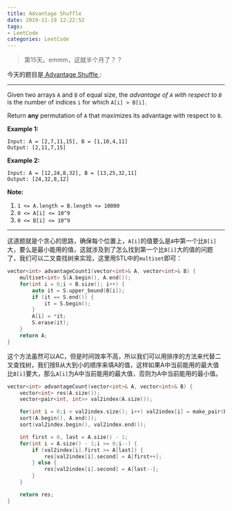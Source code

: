 ```yaml
---
title: Advantage Shuffle
date: 2019-11-19 12:22:52
tags:
- LeetCode
categories: LeetCode
---
```


> 第15天。emmm，这就半个月了？？

今天的题目是[ Advantage Shuffle ]( https://leetcode.com/problems/advantage-shuffle/ ):

---

Given two arrays `A` and `B` of equal size, the *advantage of `A` with respect to `B`* is the number of indices `i` for which `A[i] > B[i]`.

Return **any** permutation of `A` that maximizes its advantage with respect to `B`.

 

**Example 1:**

```
Input: A = [2,7,11,15], B = [1,10,4,11]
Output: [2,11,7,15]
```

**Example 2:**

```
Input: A = [12,24,8,32], B = [13,25,32,11]
Output: [24,32,8,12]
```

 

**Note:**

1. `1 <= A.length = B.length <= 10000`
2. `0 <= A[i] <= 10^9`
3. `0 <= B[i] <= 10^9`

---

这道题就是个贪心的思路，确保每个位置上，`A[i]`的值要么是`A`中第一个比`B[i]`大，要么是最小能用的值，这就涉及到了怎么找到第一个比`B[i]`大的值的问题了，我们可以二叉查找树来实现，这里用STL中的`multiset`即可：

```c++
vector<int> advantageCount1(vector<int>& A, vector<int>& B) {
    multiset<int> S(A.begin(), A.end());
    for(int i = 0;i < B.size(); i++) {
        auto it = S.upper_bound(B[i]);
        if (it == S.end()) {
            it = S.begin();
        }
        A[i] = *it;
        S.erase(it);
    }
    return A;
}
```

这个方法虽然可以AC，但是时间效率不高，所以我们可以用排序的方法来代替二叉查找树，我们按B从大到小的顺序来填A的值，这样如果A中当前能用的最大值比`B[i]`要大，那么`A[i]`为A中当前能用的最大值，否则为A中当前能用的最小值。

```c++
vector<int> advantageCount(vector<int>& A, vector<int>& B) {
    vector<int> res(A.size());
    vector<pair<int, int>> val2index(A.size());

    for(int i = 0;i < val2index.size(); i++) val2index[i] = make_pair(B[i], i);
    sort(A.begin(), A.end());
    sort(val2index.begin(), val2index.end());

    int first = 0, last = A.size() - 1;
    for(int i = A.size() - 1;i >= 0;i--) {
        if (val2index[i].first >= A[last]) {
            res[val2index[i].second] = A[first++];
        } else {
            res[val2index[i].second] = A[last--];
        }
    }

    return res;
}
```

